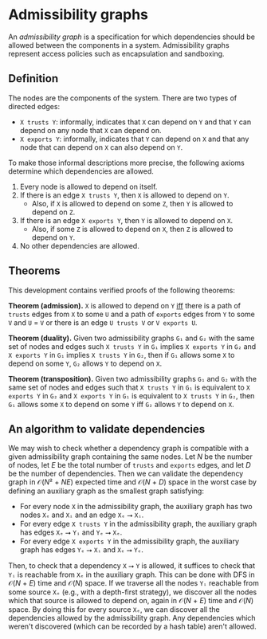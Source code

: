 # Admissibility graphs

An *admissibility graph* is a specification for which dependencies should be allowed between the components in a system. Admissibility graphs represent access policies such as encapsulation and sandboxing.

## Definition

The nodes are the components of the system. There are two types of directed edges:

- `X trusts Y`: informally, indicates that `X` can depend on `Y` and that `Y` can depend on any node that `X` can depend on.
- `X exports Y`: informally, indicates that `Y` can depend on `X` and that any node that can depend on `X` can also depend on `Y`.

To make those informal descriptions more precise, the following axioms determine which dependencies are allowed.

1. Every node is allowed to depend on itself.
2. If there is an edge `X trusts Y`, then `X` is allowed to depend on `Y`.
   - Also, if `X` is allowed to depend on some `Z`, then `Y` is allowed to depend on `Z`.
3. If there is an edge `X exports Y`, then `Y` is allowed to depend on `X`.
   - Also, if some `Z` is allowed to depend on `X`, then `Z` is allowed to depend on `Y`.
4. No other dependencies are allowed.

## Theorems

This development contains verified proofs of the following theorems:

**Theorem (admission).** `X` is allowed to depend on `Y` [iff](https://en.wikipedia.org/wiki/If_and_only_if) there is a path of `trusts` edges from `X` to some `U` and a path of `exports` edges from `Y` to some `V` and `U` = `V` or there is an edge `U trusts V` or `V exports U`.

**Theorem (duality).** Given two admissibility graphs `G₁` and `G₂` with the same set of nodes and edges such `X trusts Y` in `G₁` implies `X exports Y` in `G₂` and `X exports Y` in `G₁` implies `X trusts Y` in `G₂`, then if `G₁` allows some `X` to depend on some `Y`, `G₂` allows `Y` to depend on `X`.

**Theorem (transposition).** Given two admissibility graphs `G₁` and `G₂` with the same set of nodes and edges such that `X trusts Y` in `G₁` is equivalent to `X exports Y` in `G₂` and `X exports Y` in `G₁` is equivalent to `X trusts Y` in `G₂`, then `G₁` allows some `X` to depend on some `Y` iff `G₂` allows `Y` to depend on `X`.

## An algorithm to validate dependencies

We may wish to check whether a dependency graph is compatible with a given admissibility graph containing the same nodes. Let *N* be the number of nodes, let *E* be the total number of `trusts` and `exports` edges, and let *D* be the number of dependencies. Then we can validate the dependency graph in 𝒪(*N*² + *NE*) expected time and 𝒪(*N* + *D*) space in the worst case by defining an auxiliary graph as the smallest graph satisfying:

- For every node `X` in the admissibility graph, the auxiliary graph has two nodes `Xₑ` and `Xᵢ` and an edge `Xₑ` ⭢ `Xᵢ`.
- For every edge `X trusts Y` in the admissibility graph, the auxiliary graph has edges `Xₑ` ⭢ `Yᵢ` and `Yₑ` ⭢ `Xₑ`.
- For every edge `X exports Y` in the admissibility graph, the auxiliary graph has edges `Yₑ` ⭢ `Xᵢ` and `Xₑ` ⭢ `Yₑ`.

Then, to check that a dependency `X` ⭢ `Y` is allowed, it suffices to check that `Yᵢ` is reachable from `Xₑ` in the auxiliary graph. This can be done with DFS in 𝒪(*N* + *E*) time and 𝒪(*N*) space. If we traverse all the nodes `Yᵢ` reachable from some source `Xₑ` (e.g., with a depth-first strategy), we discover all the nodes which that source is allowed to depend on, again in 𝒪(*N* + *E*) time and 𝒪(*N*) space. By doing this for every source `Xₑ`, we can discover all the dependencies allowed by the admissibility graph. Any dependencies which weren't discovered (which can be recorded by a hash table) aren't allowed.

